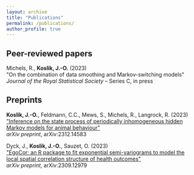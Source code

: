 ```yaml
---
layout: archive
title: "Publications"
permalink: /publications/
author_profile: true
---
```

## Peer-reviewed papers

Michels, R., **Koslik, J.-O.** (2023)<br>
"On the combination of data smoothing and Markov-switching models"<br>
*Journal of the Royal Statistical Society* – Series C, in press

## Preprints

**Koslik, J.-O.**, Feldmann, C.C., Mews, S., Michels, R., Langrock, R. (2023)<br>
["Inference on the state process of periodically inhomogeneous hidden Markov models for animal behaviour"](https://arxiv.org/abs/2312.14583)<br>
*arXiv preprint*, arXiv:2312.14583

Dyck, J., **Koslik, J.-O.**, Sauzet, O. (2023)<br>
["EgoCor: an R package to fit exponential semi-variograms to model the local spatial correlation structure of health outcomes"](https://arxiv.org/abs/2309.12979)<br>
*arXiv preprint*, arXiv:2309.12979

